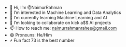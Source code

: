 - 👋 Hi, I’m @NaimurRahman
- 👀 I’m interested in Machine Learning and Data Analytics
- 🌱 I’m currently learning Machine Learning and AI
- 💞️ I’m looking to collaborate on kick a$$ AI projects
- 📫 How to reach me: naimurrahmanrahee@gmail.com
- 😄 Pronouns: He/Him
- ⚡ Fun fact 73 is the best number

<!---
NaimurRahmanR/NaimurRahmanR is a ✨ special ✨ repository because its `README.md` (this file) appears on your GitHub profile.
You can click the Preview link to take a look at your changes.
--->
